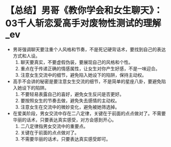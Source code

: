 # 【总结】男哥《教你学会和女生聊天》：03千人斩恋爱高手对废物性测试的理解_ev

-   男哥强调聊天要注重个人风格和节奏，不是死记硬背话术，要找到自己的表达方式和人设。
    1.  聊天要真实，不要虚假伪装，要展现自己的风格和个性。
    2.  重点在于传递正确的情感属性，让女生对你产生好感，不是一味迎合。
    3.  注意女生交流中的细节，避免陷入她设下的陷阱，保持主动权。
-   高手不会讲的秘密是要注意女生交流的细节，不是简单的星座八卦，要避免陷入她设下的陷阱。
    1.  不要轻易表露自己的喜好，避免女生反问是否更好。
    2.  要按照女生的节奏去做，避免失去感情的主动权。
    3.  注意女生在交流中的微妙变化，避免被她筛选掉。
-   在爱美阶段，男女交流中存在二八定律，关键在于前面的点点做对了。不需要华丽的话术，只要表达真实感受，对方会感到开心。
    1.  二八定律指男女交流中的重要点。
    2.  关键在于前面的点点做对了。
    3.  不需要华丽的话术，只要表达真实感受即可。